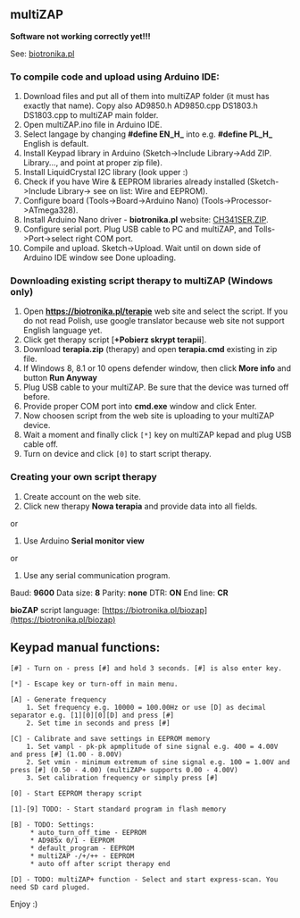 ## multiZAP
**Software not working correctly yet!!!**

See: [biotronika.pl](https://biotronika.pl)

### To compile code and upload using Arduino IDE:
1. Download files and put all of them into multiZAP folder (it must has exactly that name). Copy also AD9850.h AD9850.cpp DS1803.h DS1803.cpp to multiZAP main folder.
2. Open multiZAP.ino file in Arduino IDE.
3. Select langage by changing **#define EN_H_** into e.g. **#define PL_H_** English is default.
4. Install Keypad library in Arduino (Sketch->Include Library->Add ZIP. Library..., and point at proper zip file).
5. Install LiquidCrystal I2C library (look upper :)
6. Check if you have Wire & EEPROM libraries already installed (Sketch->Include Library-> see on list: Wire and EEPROM).
7. Configure board (Tools->Board->Arduino Nano)  (Tools->Processor->ATmega328).
8. Install Arduino Nano driver - **biotronika.pl** website: [CH341SER.ZIP]( https://biotronika.pl/sites/default/files/2016-12/CH341SER.ZIP).
9. Configure serial port. Plug USB cable to PC and multiZAP, and Tolls->Port->select right COM port.
10. Compile and upload. Sketch->Upload. Wait until on down side of Arduino IDE window see Done uploading.

### Downloading existing script therapy to multiZAP (Windows only)
1. Open **https://biotronika.pl/terapie** web site and select the script.
   If you do not read Polish, use google translator because web site not support English language yet.
2. Click get therapy script [**+Pobierz skrypt terapii**].
3. Download **terapia.zip** (therapy) and open **terapia.cmd** existing in zip file.
4. If Windows 8, 8.1 or 10 opens defender window, then click **More info** and button **Run Anyway**
5. Plug USB cable to your multiZAP. Be sure that the device was turned off before.
6. Provide proper COM port into **cmd.exe** window and click Enter.
7. Now choosen script from the web site is uploading to your multiZAP device. 
8. Wait a moment and finally click ``[*]`` key on multiZAP kepad and plug USB cable off.
9. Turn on device and click ``[0]`` to start script therapy.

### Creating your own script therapy
1. Create account on the web site.
2. Click new therapy **Nowa terapia** and provide data into all fields.

or
1. Use Arduino **Serial monitor view**

or 
1. Use any serial communication program.

 Baud: **9600**
 Data size: **8**
 Parity: **none**
 DTR: **ON**
 End line: **CR**

**bioZAP** script language: [https://biotronika.pl/biozap](https://biotronika.pl/biozap)

## Keypad manual functions:
 
```
[#] - Turn on - press [#] and hold 3 seconds. [#] is also enter key.

[*] - Escape key or turn-off in main menu.

[A] - Generate frequency 
	1. Set frequency e.g. 10000 = 100.00Hz or use [D] as decimal separator e.g. [1][0][0][D] and press [#]
	2. Set time in seconds and press [#]

[C] - Calibrate and save settings in EEPROM memory
	1. Set vampl - pk-pk apmplitude of sine signal e.g. 400 = 4.00V and press [#] (1.00 - 8.00V)
	2. Set vmin - minimum extremum of sine signal e.g. 100 = 1.00V and press [#] (0.50 - 4.00) (multiZAP+ supports 0.00 - 4.00V)
	3. Set calibration frequency or simply press [#]
	
[0] - Start EEPROM therapy script

[1]-[9] TODO: - Start standard program in flash memory

[B] - TODO: Settings:
	 * auto_turn_off_time - EEPROM
	 * AD985x 0/1 - EEPROM
	 * default_program - EEPROM
	 * multiZAP -/+/++ - EEPROM
	 * auto off after script therapy end
	 
[D] - TODO: multiZAP+ function - Select and start express-scan. You need SD card pluged.

```

Enjoy :)
